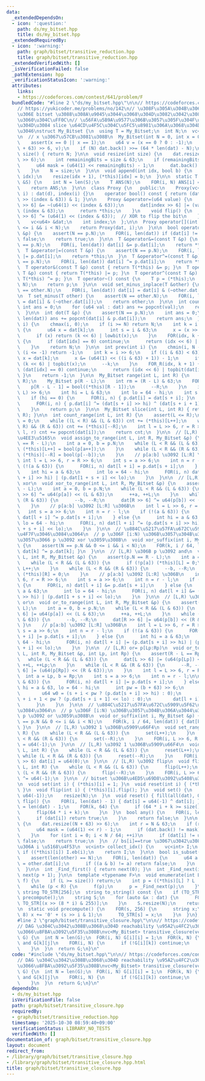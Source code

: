 ```yaml
---
data:
  _extendedDependsOn:
  - icon: ':question:'
    path: ds/my_bitset.hpp
    title: ds/my_bitset.hpp
  _extendedRequiredBy:
  - icon: ':warning:'
    path: graph/bitset/transitive_reduction.hpp
    title: graph/bitset/transitive_reduction.hpp
  _extendedVerifiedWith: []
  _isVerificationFailed: false
  _pathExtension: hpp
  _verificationStatusIcon: ':warning:'
  attributes:
    links:
    - https://codeforces.com/contest/641/problem/F
  bundledCode: "#line 2 \"ds/my_bitset.hpp\"\n\n// https://codeforces.com/contest/914/problem/F\n\
    // https://yukicoder.me/problems/no/142\n// \u308F\u305A\u304B\u306B\u666E\u901A\
    \u306E bitset \u3088\u308A\u9045\u3044\u3068\u304D\u3082\u3042\u308B\u3088\u3046\
    \u3060\u304C\uFF0C\n// \u56FA\u5B9A\u9577\u306B\u3057\u305F\u304F\u306A\u3044\u3068\
    \u304D\u3084 slice \u64CD\u4F5C\u304C\u5FC5\u8981\u306A\u3068\u304D\u306B\u4F7F\
    \u3046\nstruct My_Bitset {\n  using T = My_Bitset;\n  int N;\n  vc<u64> dat;\n\
    \n  // x \u3067\u57CB\u3081\u308B\n  My_Bitset(int N = 0, int x = 0) : N(N) {\n\
    \    assert(x == 0 || x == 1);\n    u64 v = (x == 0 ? 0 : -1);\n    dat.assign((N\
    \ + 63) >> 6, v);\n    if (N) dat.back() >>= (64 * len(dat) - N);\n  }\n\n  int\
    \ size() { return N; }\n\n  void resize(int size) {\n    dat.resize((size + 63)\
    \ >> 6);\n    int remainingBits = size & 63;\n    if (remainingBits != 0) {\n\
    \      u64 mask = (u64(1) << remainingBits) - 1;\n      dat.back() &= mask;\n\
    \    }\n    N = size;\n  }\n\n  void append(int idx, bool b) {\n    assert(N ==\
    \ idx);\n    resize(idx + 1), (*this)[idx] = b;\n  }\n\n  static T from_string(string\
    \ &S) {\n    int N = len(S);\n    T ANS(N);\n    FOR(i, N) ANS[i] = (S[i] == '1');\n\
    \    return ANS;\n  }\n\n  class Proxy {\n   public:\n    Proxy(vc<u64> &d, int\
    \ i) : dat(d), index(i) {}\n    operator bool() const { return (dat[index >> 6]\
    \ >> (index & 63)) & 1; }\n\n    Proxy &operator=(u64 value) {\n      dat[index\
    \ >> 6] &= ~(u64(1) << (index & 63));\n      dat[index >> 6] |= (value & 1) <<\
    \ (index & 63);\n      return *this;\n    }\n    void flip() {\n      dat[index\
    \ >> 6] ^= (u64(1) << (index & 63));  // XOR to flip the bit\n    }\n\n   private:\n\
    \    vc<u64> &dat;\n    int index;\n  };\n\n  Proxy operator[](int i) {\n    assert(0\
    \ <= i && i < N);\n    return Proxy(dat, i);\n  }\n\n  bool operator==(const T\
    \ &p) {\n    assert(N == p.N);\n    FOR(i, len(dat)) if (dat[i] != p.dat[i]) return\
    \ false;\n    return true;\n  }\n\n  T &operator&=(const T &p) {\n    assert(N\
    \ == p.N);\n    FOR(i, len(dat)) dat[i] &= p.dat[i];\n    return *this;\n  }\n\
    \  T &operator|=(const T &p) {\n    assert(N == p.N);\n    FOR(i, len(dat)) dat[i]\
    \ |= p.dat[i];\n    return *this;\n  }\n  T &operator^=(const T &p) {\n    assert(N\
    \ == p.N);\n    FOR(i, len(dat)) dat[i] ^= p.dat[i];\n    return *this;\n  }\n\
    \  T operator&(const T &p) const { return T(*this) &= p; }\n  T operator|(const\
    \ T &p) const { return T(*this) |= p; }\n  T operator^(const T &p) const { return\
    \ T(*this) ^= p; }\n  T operator~() const {\n    T p = (*this);\n    p.flip_range(0,\
    \ N);\n    return p;\n  }\n\n  void set_minus_inplace(T &other) {\n    assert(N\
    \ == other.N);\n    FOR(i, len(dat)) dat[i] = dat[i] & (~other.dat[i]);\n  }\n\
    \n  T set_minus(T other) {\n    assert(N == other.N);\n    FOR(i, len(dat)) other.dat[i]\
    \ = dat[i] & (~other.dat[i]);\n    return other;\n  }\n\n  int count() {\n   \
    \ int ans = 0;\n    for (u64 val : dat) ans += popcnt(val);\n    return ans;\n\
    \  }\n\n  int dot(T &p) {\n    assert(N == p.N);\n    int ans = 0;\n    FOR(i,\
    \ len(dat)) ans += popcnt(dat[i] & p.dat[i]);\n    return ans;\n  }\n\n  int next(int\
    \ i) {\n    chmax(i, 0);\n    if (i >= N) return N;\n    int k = i >> 6;\n   \
    \ {\n      u64 x = dat[k];\n      int s = i & 63;\n      x = (x >> s) << s;\n\
    \      if (x) return (k << 6) | lowbit(x);\n    }\n    FOR(idx, k + 1, len(dat))\
    \ {\n      if (dat[idx] == 0) continue;\n      return (idx << 6) | lowbit(dat[idx]);\n\
    \    }\n    return N;\n  }\n\n  int prev(int i) {\n    chmin(i, N - 1);\n    if\
    \ (i <= -1) return -1;\n    int k = i >> 6;\n    if ((i & 63) < 63) {\n      u64\
    \ x = dat[k];\n      x &= (u64(1) << ((i & 63) + 1)) - 1;\n      if (x) return\
    \ (k << 6) | topbit(x);\n      --k;\n    }\n    FOR_R(idx, k + 1) {\n      if\
    \ (dat[idx] == 0) continue;\n      return (idx << 6) | topbit(dat[idx]);\n   \
    \ }\n    return -1;\n  }\n\n  My_Bitset range(int L, int R) {\n    assert(L <=\
    \ R);\n    My_Bitset p(R - L);\n    int rm = (R - L) & 63;\n    FOR(rm) {\n  \
    \    p[R - L - 1] = bool((*this)[R - 1]);\n      --R;\n    }\n    int n = (R -\
    \ L) >> 6;\n    int hi = L & 63;\n    int lo = 64 - hi;\n    int s = L >> 6;\n\
    \    if (hi == 0) {\n      FOR(i, n) { p.dat[i] = dat[s + i]; }\n    } else {\n\
    \      FOR(i, n) { p.dat[i] ^= (dat[s + i] >> hi) ^ (dat[s + i + 1] << lo); }\n\
    \    }\n    return p;\n  }\n\n  My_Bitset slice(int L, int R) { return range(L,\
    \ R); }\n\n  int count_range(int L, int R) {\n    assert(L <= R);\n    int cnt\
    \ = 0;\n    while ((L < R) && (L & 63)) cnt += (*this)[L++];\n    while ((L <\
    \ R) && (R & 63)) cnt += (*this)[--R];\n    int l = L >> 6, r = R >> 6;\n    FOR(i,\
    \ l, r) cnt += popcnt(dat[i]);\n    return cnt;\n  }\n\n  // [L,R) \u306B p \u3092\
    \u4EE3\u5165\n  void assign_to_range(int L, int R, My_Bitset &p) {\n    assert(p.N\
    \ == R - L);\n    int a = 0, b = p.N;\n    while (L < R && (L & 63)) {\n     \
    \ (*this)[L++] = bool(p[a++]);\n    }\n    while (L < R && (R & 63)) {\n     \
    \ (*this)[--R] = bool(p[--b]);\n    }\n    // p[a:b] \u3092 [L:R] \u306B\n   \
    \ int l = L >> 6, r = R >> 6;\n    int s = a >> 6;\n    int n = r - l;\n    if\
    \ (!(a & 63)) {\n      FOR(i, n) dat[l + i] = p.dat[s + i];\n    } else {\n  \
    \    int hi = a & 63;\n      int lo = 64 - hi;\n      FOR(i, n) dat[l + i] = (p.dat[s\
    \ + i] >> hi) | (p.dat[1 + s + i] << lo);\n    }\n  }\n\n  // [L,R) \u306B p \u3092\
    \ xor\n  void xor_to_range(int L, int R, My_Bitset &p) {\n    assert(p.N == R\
    \ - L);\n    int a = 0, b = p.N;\n    while (L < R && (L & 63)) {\n      dat[L\
    \ >> 6] ^= u64(p[a]) << (L & 63);\n      ++a, ++L;\n    }\n    while (L < R &&\
    \ (R & 63)) {\n      --b, --R;\n      dat[R >> 6] ^= u64(p[b]) << (R & 63);\n\
    \    }\n    // p[a:b] \u3092 [L:R] \u306B\n    int l = L >> 6, r = R >> 6;\n \
    \   int s = a >> 6;\n    int n = r - l;\n    if (!(a & 63)) {\n      FOR(i, n)\
    \ dat[l + i] ^= p.dat[s + i];\n    } else {\n      int hi = a & 63;\n      int\
    \ lo = 64 - hi;\n      FOR(i, n) dat[l + i] ^= (p.dat[s + i] >> hi) | (p.dat[1\
    \ + s + i] << lo);\n    }\n  }\n\n  // \u884C\u5217\u57FA\u672C\u5909\u5F62\u3067\
    \u4F7F\u3046\u3084\u3064\n  // p \u306F [i:N) \u306B\u3057\u304B\u306A\u3044\u3068\
    \u3057\u3066 p \u3092 xor \u3059\u308B\n  void xor_suffix(int i, My_Bitset &p)\
    \ {\n    assert(N == p.N && 0 <= i && i < N);\n    FOR(k, i / 64, len(dat)) {\
    \ dat[k] ^= p.dat[k]; }\n  }\n\n  // [L,R) \u306B p \u3092 and\n  void and_to_range(int\
    \ L, int R, My_Bitset &p) {\n    assert(p.N == R - L);\n    int a = 0, b = p.N;\n\
    \    while (L < R && (L & 63)) {\n      if (!p[a]) (*this)[L] = 0;\n      a++,\
    \ L++;\n    }\n    while (L < R && (R & 63)) {\n      --b, --R;\n      if (!p[b])\
    \ (*this)[R] = 0;\n    }\n    // p[a:b] \u3092 [L:R] \u306B\n    int l = L >>\
    \ 6, r = R >> 6;\n    int s = a >> 6;\n    int n = r - l;\n    if (!(a & 63))\
    \ {\n      FOR(i, n) dat[l + i] &= p.dat[s + i];\n    } else {\n      int hi =\
    \ a & 63;\n      int lo = 64 - hi;\n      FOR(i, n) dat[l + i] &= (p.dat[s + i]\
    \ >> hi) | (p.dat[1 + s + i] << lo);\n    }\n  }\n\n  // [L,R) \u306B p \u3092\
    \ or\n  void or_to_range(int L, int R, My_Bitset &p) {\n    assert(p.N == R -\
    \ L);\n    int a = 0, b = p.N;\n    while (L < R && (L & 63)) {\n      dat[L >>\
    \ 6] |= u64(p[a]) << (L & 63);\n      ++a, ++L;\n    }\n    while (L < R && (R\
    \ & 63)) {\n      --b, --R;\n      dat[R >> 6] |= u64(p[b]) << (R & 63);\n   \
    \ }\n    // p[a:b] \u3092 [L:R] \u306B\n    int l = L >> 6, r = R >> 6;\n    int\
    \ s = a >> 6;\n    int n = r - l;\n    if (!(a & 63)) {\n      FOR(i, n) dat[l\
    \ + i] |= p.dat[s + i];\n    } else {\n      int hi = a & 63;\n      int lo =\
    \ 64 - hi;\n      FOR(i, n) dat[l + i] |= (p.dat[s + i] >> hi) | (p.dat[1 + s\
    \ + i] << lo);\n    }\n  }\n\n  // [L,R) or= p[Lp:Rp)\n  void or_to_range(int\
    \ L, int R, My_Bitset &p, int Lp, int Rp) {\n    assert(R - L == Rp - Lp);\n \
    \   while (L < R && (L & 63)) {\n      dat[L >> 6] |= (u64(p[Lp]) << (L & 63)),\
    \ ++L, ++Lp;\n    }\n    while (L < R && (R & 63)) {\n      --R, --Rp, dat[R >>\
    \ 6] |= (u64(p[Rp]) << (R & 63));\n    }\n    int l = L >> 6, r = R >> 6;\n  \
    \  int a = Lp, b = Rp;\n    int s = a >> 6;\n    int n = r - l;\n\n    if (!(a\
    \ & 63)) {\n      FOR(i, n) dat[l + i] |= p.dat[s + i];\n    } else {\n      int\
    \ hi = a & 63, lo = 64 - hi;\n      int pw = (b + 63) >> 6;\n      FOR(i, n) {\n\
    \        u64 w0 = (s + i < pw ? (p.dat[s + i] >> hi) : 0);\n        u64 w1 = (s\
    \ + i + 1 < pw ? (p.dat[s + i + 1] << lo) : 0);\n        dat[l + i] |= (w0 | w1);\n\
    \      }\n    }\n  }\n\n  // \u884C\u5217\u57FA\u672C\u5909\u5F62\u3067\u4F7F\u3046\
    \u3084\u3064\n  // p \u306F [i:N) \u306B\u3057\u304B\u306A\u3044\u3068\u3057\u3066\
    \ p \u3092 or \u3059\u308B\n  void or_suffix(int i, My_Bitset &p) {\n    assert(N\
    \ == p.N && 0 <= i && i < N);\n    FOR(k, i / 64, len(dat)) { dat[k] |= p.dat[k];\
    \ }\n  }\n\n  // [L,R) \u3092 1 \u306B\u5909\u66F4\n  void set_range(int L, int\
    \ R) {\n    while (L < R && (L & 63)) {\n      set(L++);\n    }\n    while (L\
    \ < R && (R & 63)) {\n      set(--R);\n    }\n    FOR(i, L >> 6, R >> 6) dat[i]\
    \ = u64(-1);\n  }\n\n  // [L,R) \u3092 1 \u306B\u5909\u66F4\n  void reset_range(int\
    \ L, int R) {\n    while (L < R && (L & 63)) {\n      reset(L++);\n    }\n   \
    \ while (L < R && (R & 63)) {\n      reset(--R);\n    }\n    FOR(i, L >> 6, R\
    \ >> 6) dat[i] = u64(0);\n  }\n\n  // [L,R) \u3092 flip\n  void flip_range(int\
    \ L, int R) {\n    while (L < R && (L & 63)) {\n      flip(L++);\n    }\n    while\
    \ (L < R && (R & 63)) {\n      flip(--R);\n    }\n    FOR(i, L >> 6, R >> 6) dat[i]\
    \ ^= u64(-1);\n  }\n\n  // bitset \u306B\u4ED5\u69D8\u3092\u5408\u308F\u305B\u308B\
    \n  void set(int i) { (*this)[i] = 1; }\n  void reset(int i) { (*this)[i] = 0;\
    \ }\n  void flip(int i) { (*this)[i].flip(); }\n  void set() {\n    fill(all(dat),\
    \ u64(-1));\n    resize(N);\n  }\n  void reset() { fill(all(dat), 0); }\n  void\
    \ flip() {\n    FOR(i, len(dat) - 1) { dat[i] = u64(-1) ^ dat[i]; }\n    int i\
    \ = len(dat) - 1;\n    FOR(k, 64) {\n      if (64 * i + k >= size()) break;\n\
    \      flip(64 * i + k);\n    }\n  }\n  bool any() {\n    FOR(i, len(dat)) {\n\
    \      if (dat[i]) return true;\n    }\n    return false;\n  }\n\n  bool ALL()\
    \ {\n    dat.resize((N + 63) >> 6);\n    int r = N & 63;\n    if (r != 0) {\n\
    \      u64 mask = (u64(1) << r) - 1;\n      if (dat.back() != mask) return 0;\n\
    \    }\n    for (int i = 0; i < N / 64; ++i)\n      if (dat[i] != u64(-1)) return\
    \ false;\n    return true;\n  }\n  // bs[i]==true \u3067\u3042\u308B\u3088\u3046\
    \u306A i \u5168\u4F53\n  vc<int> collect_idx() {\n    vc<int> I;\n    FOR(i, N)\
    \ if ((*this)[i]) I.eb(i);\n    return I;\n  }\n\n  bool is_subset(T &other) {\n\
    \    assert(len(other) == N);\n    FOR(i, len(dat)) {\n      u64 a = dat[i], b\
    \ = other.dat[i];\n      if ((a & b) != a) return false;\n    }\n    return true;\n\
    \  }\n\n  int _Find_first() { return next(0); }\n  int _Find_next(int p) { return\
    \ next(p + 1); }\n\n  template <typename F>\n  void enumerate(int L, int R, F\
    \ f) {\n    if (L >= size()) return;\n    int p = ((*this)[L] ? L : _Find_next(L));\n\
    \    while (p < R) {\n      f(p);\n      p = _Find_next(p);\n    }\n  }\n\n  static\
    \ string TO_STR[256];\n  string to_string() const {\n    if (TO_STR[0].empty())\
    \ precompute();\n    string S;\n    for (auto &x : dat) {\n      FOR(i, 8) S +=\
    \ TO_STR[(x >> (8 * i) & 255)];\n    }\n    S.resize(N);\n    return S;\n  }\n\
    \n  static void precompute() {\n    FOR(s, 256) {\n      string x;\n      FOR(i,\
    \ 8) x += '0' + (s >> i & 1);\n      TO_STR[s] = x;\n    }\n  }\n};\nstring My_Bitset::TO_STR[256];\n\
    #line 2 \"graph/bitset/transitive_closure.hpp\"\n\n// https://codeforces.com/contest/641/problem/F\n\
    // DAG \u304C\u3042\u308B\u3068\u304D reachability \u95A2\u4FC2\u306B\u3059\u3079\
    \u3066\u8FBA\u3092\u5F35\u308B\nvc<My_Bitset> transitive_closure(vc<My_Bitset>\
    \ G) {\n  int N = len(G);\n  FOR(i, N) G[i][i] = 1;\n  FOR(k, N) {\n    // G[i][k]\
    \ and G[k][j]\n    FOR(i, N) {\n      if (!G[i][k]) continue;\n      G[i] |= G[k];\n\
    \    }\n  }\n  return G;\n}\n"
  code: "#include \"ds/my_bitset.hpp\"\n\n// https://codeforces.com/contest/641/problem/F\n\
    // DAG \u304C\u3042\u308B\u3068\u304D reachability \u95A2\u4FC2\u306B\u3059\u3079\
    \u3066\u8FBA\u3092\u5F35\u308B\nvc<My_Bitset> transitive_closure(vc<My_Bitset>\
    \ G) {\n  int N = len(G);\n  FOR(i, N) G[i][i] = 1;\n  FOR(k, N) {\n    // G[i][k]\
    \ and G[k][j]\n    FOR(i, N) {\n      if (!G[i][k]) continue;\n      G[i] |= G[k];\n\
    \    }\n  }\n  return G;\n}\n"
  dependsOn:
  - ds/my_bitset.hpp
  isVerificationFile: false
  path: graph/bitset/transitive_closure.hpp
  requiredBy:
  - graph/bitset/transitive_reduction.hpp
  timestamp: '2025-10-30 08:59:40+09:00'
  verificationStatus: LIBRARY_NO_TESTS
  verifiedWith: []
documentation_of: graph/bitset/transitive_closure.hpp
layout: document
redirect_from:
- /library/graph/bitset/transitive_closure.hpp
- /library/graph/bitset/transitive_closure.hpp.html
title: graph/bitset/transitive_closure.hpp
---
```

